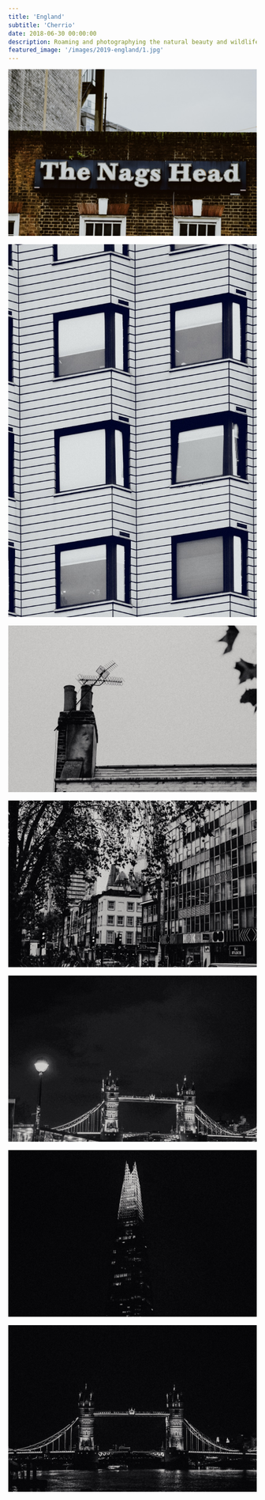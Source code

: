 ```yaml
---
title: 'England'
subtitle: 'Cherrio'
date: 2018-06-30 00:00:00
description: Roaming and photographying the natural beauty and wildlife of western USA.
featured_image: '/images/2019-england/1.jpg'
---
```


![](/images/2019-england/1.jpg)

![](/images/2019-england/2.jpg)  

![](/images/2019-england/3.jpg)  

![](/images/2019-england/4.jpg)  

![](/images/2019-england/5.jpg)

![](/images/2019-england/6.jpg) 

![](/images/2019-england/7.jpg)  
